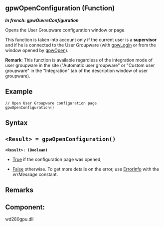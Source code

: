 


## gpwOpenConfiguration (Function)

***In french: gpwOuvreConfiguration***



<a name="XUse"></a>
<a name="Use"></a>
<a name="description"></a>
Opens the User Groupware configuration window or page.

This function is taken into account only if the current user is a **supervisor** and if he is connected to the User Groupware (with [gpwLogin](../WDLang6/3041001.md) or from the window opened by [gpwOpen](../WDLang6/3041002.md)).

**Remark**: This function is available regardless of the integration mode of user groupware in  the site ("Automatic user groupware" or "Custom user groupware" in the "Integration" tab of the description window of user groupware).


<a name="Example1"></a>
<a name="sample_code"></a>

## Example


```wl
// Open User Groupware configuration page 
gpwOpenConfiguration()
```

<a name="XSYNTAX"></a>
<a name="SYNTAX1"></a>

## Syntax

`<Result> = gpwOpenConfiguration()`
---

**`<Result>: (Boolean)`**



- <u><u><u><u>True</u></u></u></u> if the configuration page was opened, 

- <u><u><u><u>False</u></u></u></u> otherwise. To get more details on the error, use [ErrorInfo](../WDLang1/3013008.md) with the *errMessage* constant.  






<a name="NOTE0"></a>
<a name="NOTE0_1"></a>

## Remarks
<a name="XComponent"></a>

## Component:
wd280gpu.dll
